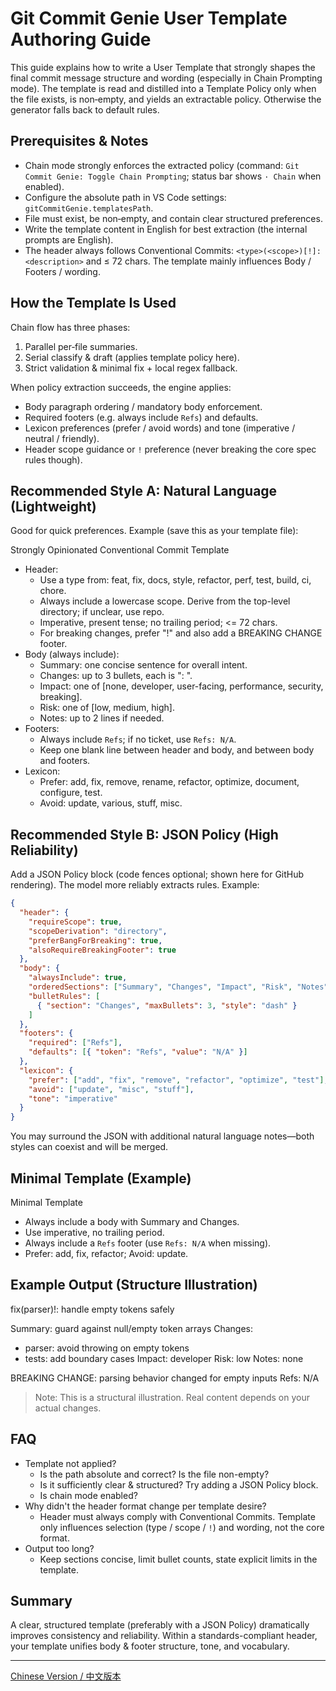 # Git Commit Genie User Template Authoring Guide

This guide explains how to write a User Template that strongly shapes the final commit message structure and wording (especially in Chain Prompting mode). The template is read and distilled into a Template Policy only when the file exists, is non‑empty, and yields an extractable policy. Otherwise the generator falls back to default rules.

## Prerequisites & Notes

- Chain mode strongly enforces the extracted policy (command: `Git Commit Genie: Toggle Chain Prompting`; status bar shows `· Chain` when enabled).
- Configure the absolute path in VS Code settings: `gitCommitGenie.templatesPath`.
- File must exist, be non‑empty, and contain clear structured preferences.
- Write the template content in English for best extraction (the internal prompts are English).
- The header always follows Conventional Commits: `<type>(<scope>)[!]: <description>` and ≤ 72 chars. The template mainly influences Body / Footers / wording.

## How the Template Is Used

Chain flow has three phases:
1. Parallel per‑file summaries.
2. Serial classify & draft (applies template policy here).
3. Strict validation & minimal fix + local regex fallback.

When policy extraction succeeds, the engine applies:
- Body paragraph ordering / mandatory body enforcement.
- Required footers (e.g. always include `Refs`) and defaults.
- Lexicon preferences (prefer / avoid words) and tone (imperative / neutral / friendly).
- Header scope guidance or `!` preference (never breaking the core spec rules though).

## Recommended Style A: Natural Language (Lightweight)

Good for quick preferences. Example (save this as your template file):

Strongly Opinionated Conventional Commit Template
- Header:
  - Use a type from: feat, fix, docs, style, refactor, perf, test, build, ci, chore.
  - Always include a lowercase scope. Derive from the top-level directory; if unclear, use repo.
  - Imperative, present tense; no trailing period; <= 72 chars.
  - For breaking changes, prefer "!" and also add a BREAKING CHANGE footer.
- Body (always include):
  - Summary: one concise sentence for overall intent.
  - Changes: up to 3 bullets, each is "<file-or-scope>: <concise change>".
  - Impact: one of [none, developer, user-facing, performance, security, breaking].
  - Risk: one of [low, medium, high].
  - Notes: up to 2 lines if needed.
- Footers:
  - Always include `Refs`; if no ticket, use `Refs: N/A`.
  - Keep one blank line between header and body, and between body and footers.
- Lexicon:
  - Prefer: add, fix, remove, rename, refactor, optimize, document, configure, test.
  - Avoid: update, various, stuff, misc.

## Recommended Style B: JSON Policy (High Reliability)

Add a JSON Policy block (code fences optional; shown here for GitHub rendering). The model more reliably extracts rules. Example:

```json
{
  "header": {
    "requireScope": true,
    "scopeDerivation": "directory",
    "preferBangForBreaking": true,
    "alsoRequireBreakingFooter": true
  },
  "body": {
    "alwaysInclude": true,
    "orderedSections": ["Summary", "Changes", "Impact", "Risk", "Notes"],
    "bulletRules": [
      { "section": "Changes", "maxBullets": 3, "style": "dash" }
    ]
  },
  "footers": {
    "required": ["Refs"],
    "defaults": [{ "token": "Refs", "value": "N/A" }]
  },
  "lexicon": {
    "prefer": ["add", "fix", "remove", "refactor", "optimize", "test"],
    "avoid": ["update", "misc", "stuff"],
    "tone": "imperative"
  }
}
```

You may surround the JSON with additional natural language notes—both styles can coexist and will be merged.

## Minimal Template (Example)

Minimal Template
- Always include a body with Summary and Changes.
- Use imperative, no trailing period.
- Always include a `Refs` footer (use `Refs: N/A` when missing).
- Prefer: add, fix, refactor; Avoid: update.

## Example Output (Structure Illustration)

fix(parser)!: handle empty tokens safely

Summary: guard against null/empty token arrays
Changes:
- parser: avoid throwing on empty tokens
- tests: add boundary cases
Impact: developer
Risk: low
Notes: none

BREAKING CHANGE: parsing behavior changed for empty inputs
Refs: N/A

> Note: This is a structural illustration. Real content depends on your actual changes.

## FAQ

- Template not applied?
  - Is the path absolute and correct? Is the file non-empty?
  - Is it sufficiently clear & structured? Try adding a JSON Policy block.
  - Is chain mode enabled?
- Why didn't the header format change per template desire?
  - Header must always comply with Conventional Commits. Template only influences selection (type / scope / `!`) and wording, not the core format.
- Output too long?
  - Keep sections concise, limit bullet counts, state explicit limits in the template.

## Summary

A clear, structured template (preferably with a JSON Policy) dramatically improves consistency and reliability. Within a standards-compliant header, your template unifies body & footer structure, tone, and vocabulary.

---

[Chinese Version / 中文版本](./user-template-guide.zh-CN.md)
